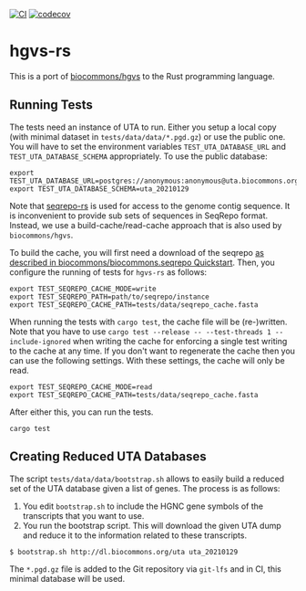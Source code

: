 [![CI](https://github.com/bihealth/hgvs-rs/actions/workflows/rust.yml/badge.svg)](https://github.com/bihealth/hgvs-rs/actions/workflows/rust.yml)
[![codecov](https://codecov.io/gh/bihealth/hgvs-rs/branch/main/graph/badge.svg?token=aZchhLWdzt)](https://codecov.io/gh/bihealth/hgvs-rs)

# hgvs-rs

This is a port of [biocommons/hgvs](https://github.com/biocommons/hgvs) to the Rust programming language.

## Running Tests

The tests need an instance of UTA to run.
Either you setup a local copy (with minimal dataset in `tests/data/data/*.pgd.gz`) or use the public one.
You will have to set the environment variables `TEST_UTA_DATABASE_URL` and `TEST_UTA_DATABASE_SCHEMA` appropriately.
To use the public database:

```
export TEST_UTA_DATABASE_URL=postgres://anonymous:anonymous@uta.biocommons.org:/uta
export TEST_UTA_DATABASE_SCHEMA=uta_20210129
```

Note that [seqrepo-rs](https://github.com/bihealth/seqrepo-rs) is used for access to the genome contig sequence.
It is inconvenient to provide sub sets of sequences in SeqRepo format.
Instead, we use a build-cache/read-cache approach that is also used by `biocommons/hgvs`.

To build the cache, you will first need a download of the seqrepo [as described in biocommons/biocommons.seqrepo Quickstart](https://github.com/biocommons/biocommons.seqrepo#quick-start).
Then, you configure the running of tests for `hgvs-rs` as follows:

```
export TEST_SEQREPO_CACHE_MODE=write
export TEST_SEQREPO_PATH=path/to/seqrepo/instance
export TEST_SEQREPO_CACHE_PATH=tests/data/seqrepo_cache.fasta
```

When running the tests with `cargo test`, the cache file will be (re-)written.
Note that you have to use `cargo test --release -- --test-threads 1 --include-ignored` when writing the cache for enforcing a single test writing to the cache at any time.
If you don't want to regenerate the cache then you can use the following settings.
With these settings, the cache will only be read.

```
export TEST_SEQREPO_CACHE_MODE=read
export TEST_SEQREPO_CACHE_PATH=tests/data/seqrepo_cache.fasta
```

After either this, you can run the tests.

```
cargo test
```

## Creating Reduced UTA Databases

The script `tests/data/data/bootstrap.sh` allows to easily build a reduced set of the UTA database given a list of genes.
The process is as follows:

1. You edit `bootstrap.sh` to include the HGNC gene symbols of the transcripts that you want to use.
2. You run the bootstrap script.
   This will download the given UTA dump and reduce it to the information related to these transcripts.

```
$ bootstrap.sh http://dl.biocommons.org/uta uta_20210129
```

The `*.pgd.gz` file is added to the Git repository via `git-lfs` and in CI, this minimal database will be used.
